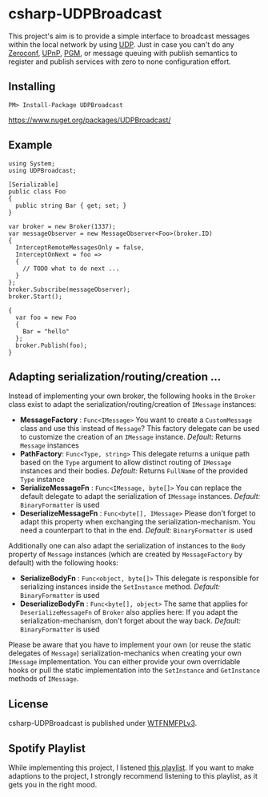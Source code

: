 # csharp-UDPBroadcast

This project's aim is to provide a simple interface to broadcast messages within the local network by using [UDP](https://en.wikipedia.org/wiki/User_Datagram_Protocol). Just in case you can't do any [Zeroconf](https://en.wikipedia.org/wiki/Zero-configuration_networking), [UPnP](https://en.wikipedia.org/wiki/Universal_Plug_and_Play), [PGM](https://en.wikipedia.org/wiki/Pragmatic_General_Multicast), or message queuing with publish semantics to register and publish services with zero to none configuration effort.

## Installing

    PM> Install-Package UDPBroadcast

https://www.nuget.org/packages/UDPBroadcast/

## Example

	using System;    
	using UDPBroadcast;
    
    [Serializable]
	public class Foo
    {
      public string Bar { get; set; }
    }
    
    var broker = new Broker(1337);
    var messageObserver = new MessageObserver<Foo>(broker.ID)
    {
      InterceptRemoteMessagesOnly = false,
      InterceptOnNext = foo =>
      {
        // TODO what to do next ...
      }
    };
    broker.Subscribe(messageObserver);
    broker.Start();
    
    {
      var foo = new Foo
      {
        Bar = "hello"
      };
      broker.Publish(foo);
    }

## Adapting serialization/routing/creation ...

Instead of implementing your own broker, the following hooks in the `Broker` class exist to adapt the serialization/routing/creation of `IMessage` instances:

- **MessageFactory** : `Func<IMessage>`
You want to create a `CustomMessage` class and use this instead of `Message`? This factory delegate can be used to customize the creation of an `IMessage` instance.
*Default:* Returns `Message` instances
- **PathFactory**: `Func<Type, string>`
This delegate returns a unique path based on the `Type` argument to allow distinct routing of `IMessage` instances and their bodies.
*Default:* Returns `FullName` of the provided `Type` instance
- **SerializeMessageFn** : `Func<IMessage, byte[]>`
You can replace the default delegate to adapt the serialization of `IMessage` instances.
*Default:* `BinaryFormatter` is used
- **DeserializeMessageFn** : `Func<byte[], IMessage>`
Please don't forget to adapt this property when exchanging the serialization-mechanism. You need a counterpart to that in the end.
*Default:* `BinaryFormatter` is used

Additionally one can also adapt the serialization of instances to the `Body` property of `Message` instances (which are created by `MessageFactory` by default) with the following hooks:

- **SerializeBodyFn** : `Func<object, byte[]>`
This delegate is responsible for serializing instances inside the `SetInstance` method.
*Default:* `BinaryFormatter` is used
- **DeserializeBodyFn** : `Func<byte[], object>`
The same that applies for `DeserializeMessageFn` of `Broker` also applies here: If you adapt the serialization-mechanism, don't forget about the way back.
*Default:* `BinaryFormatter` is used    

Please be aware that you have to implement your own (or reuse the static delegates of `Message`) serialization-mechanics when creating your own `IMessage` implementation. You can either provide your own overridable hooks or pull the static implementation into the `SetInstance` and `GetInstance` methods of `IMessage`.

## License

csharp-UDPBroadcast is published under [WTFNMFPLv3](http://andreas.niedermair.name/introducing-wtfnmfplv3).

## Spotify Playlist

While implementing this project, I listened [this playlist](https://open.spotify.com/user/dittodhole/playlist/4iTsAO3Az90sdVJY4AX8di). If you want to make adaptions to the project, I strongly recommend listening to this playlist, as it gets you in the right mood.